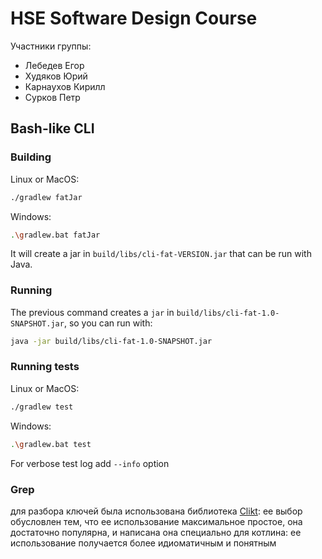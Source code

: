 # HSE Software Design Course

Участники группы:
* Лебедев Егор
* Худяков Юрий
* Карнаухов Кирилл
* Сурков Петр

## Bash-like CLI

### Building

Linux or MacOS:

```bash
./gradlew fatJar
```

Windows:
```bash
.\gradlew.bat fatJar
```

It will create a jar in `build/libs/cli-fat-VERSION.jar` that can be run with Java.

### Running

The previous command creates a `jar` in `build/libs/cli-fat-1.0-SNAPSHOT.jar`, so you can run with:
```bash
java -jar build/libs/cli-fat-1.0-SNAPSHOT.jar 
```

### Running tests

Linux or MacOS:

```bash
./gradlew test
```

Windows:

```bash
.\gradlew.bat test
```

For verbose test log add `--info` option 


### Grep
для разбора ключей была использована библиотека [Clikt](https://ajalt.github.io/clikt/): ее выбор обусловлен тем, что ее использование максимальное простое, она достаточно популярна, и написана она специально для котлина: ее использование получается более идиоматичным и понятным
